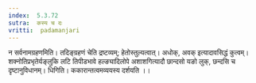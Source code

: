 ```yaml
---
index:  5.3.72
sutra:  कस्य च दः
vritti:  padamanjari
---
```


न सर्वनामग्रहणमिति। तदिङ्ग्रहणं चेति द्रष्टव्यम्; हेतोस्तुल्यत्वात्। अधोक्, अवक् इत्यादावसिद्धं कुत्वम्। शक्नोतिप्रभृतेर्यङ्लुकि लटि तिपीडभावे हल्ङ्यादिलोपे अशाशगित्यादौ छान्दसो यङो लुक्, छन्दसि च दृष्टानुविधानम्। धिगिति। ककारान्तत्वमव्ययस्य दर्शयति ।।


